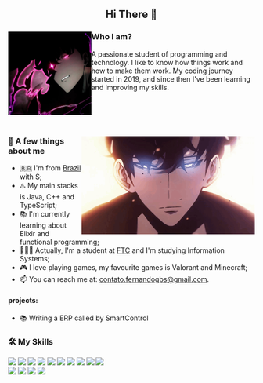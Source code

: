 <h2 align="center">
  Hi There 👋
</h2>

<div align="left">
  <img src="sololeveling.jpg"
    height="170"
    align="left">
  <h3>Who I am?</h3>
  A passionate student of programming and technology. I like to know how things work and how to make them work. My coding journey started in 2019, and since then I've been learning and improving my skills.
</div>
<br><br>
<br><br>
<div>
  <img src="221575.gif" height="200" align="right">
  <div>

### 💭 A few things about me

- 🇧🇷 I'm from [Brazil](https://en.wikipedia.org/wiki/Brasil) with S;
- ♨️ My main stacks is Java, C++ and TypeScript;
- 📚 I'm currently learning about Elixir and functional programming;
- 👨🏻‍🎓 Actually, I'm a student at [FTC](https://www.ftc.br/) and I'm studying Information Systems;
- 🎮 I love playing games, my favourite games is Valorant and Minecraft;
- 📫 You can reach me at: <a href="mailto:contato.fernandogbs@gmail.com">contato.fernandogbs@gmail.com</a>.
  </div>
</div>

#### projects:

- 📚 Writing a ERP called by SmartControl

<div align="left">
  <h3>🛠️ My Skills</h3>
  <p>
    <img src="https://img.shields.io/badge/C%2B%2B-00599C?style=flat&logo=c%2B%2B&logoColor=white" />
    <img src="https://img.shields.io/badge/Java-ED8B00?style=flat&logo=openjdk&logoColor=white" />
    <img src="https://img.shields.io/badge/-Kotlin-0095D5?style=flat-square&logo=kotlin&logoColor=white" />
    <img src="https://img.shields.io/badge/-TypeScript-3178C6?style=flat-square&logo=typescript&logoColor=white" />
    <img src="https://img.shields.io/badge/-Python-3776AB?style=flat-square&logo=python&logoColor=white" />
    <img src="https://img.shields.io/badge/-Nodejs-339933?style=flat-square&logo=node.js&logoColor=white" />
    <img src="https://img.shields.io/badge/-React-61DAFB?style=flat-square&logo=react&logoColor=black" />
    <img src="https://img.shields.io/badge/-Nextjs-000000?style=flat-square&logo=next.js&logoColor=white" />
    <img src="https://img.shields.io/badge/-SQL-4479A1?style=flat-square&logo=mysql&logoColor=white" />
    <img src="https://img.shields.io/badge/-PostgreSQL-336791?style=flat-square&logo=postgresql&logoColor=white" />
    <br>
    <img src="https://img.shields.io/badge/-MongoDB-47A248?style=flat-square&logo=mongodb&logoColor=white" />
    <img src="https://img.shields.io/badge/-Redis-DC382D?style=flat-square&logo=redis&logoColor=white" />
    <img src="https://img.shields.io/badge/-Docker-2496ED?style=flat-square&logo=docker&logoColor=white" />
    <img src="https://img.shields.io/badge/Debian-A81D33?style=flat&logo=debian&logoColor=white" />
  </p>
</div>
